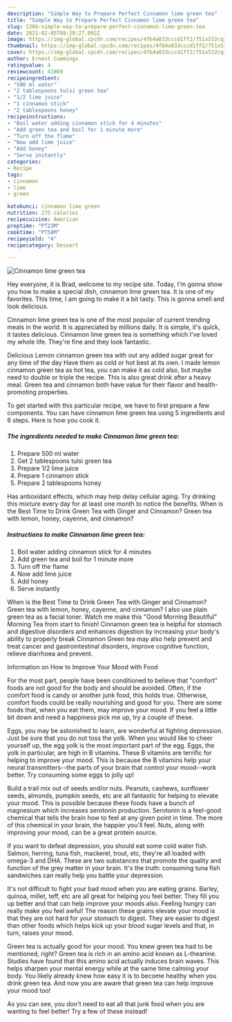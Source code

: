 ```yaml
---
description: "Simple Way to Prepare Perfect Cinnamon lime green tea"
title: "Simple Way to Prepare Perfect Cinnamon lime green tea"
slug: 1266-simple-way-to-prepare-perfect-cinnamon-lime-green-tea
date: 2021-02-05T08:29:27.092Z
image: https://img-global.cpcdn.com/recipes/4fb4a033cccd1ff2/751x532cq70/cinnamon-lime-green-tea-recipe-main-photo.jpg
thumbnail: https://img-global.cpcdn.com/recipes/4fb4a033cccd1ff2/751x532cq70/cinnamon-lime-green-tea-recipe-main-photo.jpg
cover: https://img-global.cpcdn.com/recipes/4fb4a033cccd1ff2/751x532cq70/cinnamon-lime-green-tea-recipe-main-photo.jpg
author: Ernest Cummings
ratingvalue: 4
reviewcount: 41869
recipeingredient:
- "500 ml water"
- "2 tablespoons tulsi green tea"
- "1/2 lime juice"
- "1 cinnamon stick"
- "2 tablespoons honey"
recipeinstructions:
- "Boil water adding cinnamon stick for 4 minutes"
- "Add green tea and boil for 1 minute more"
- "Turn off the flame"
- "Now add lime juice"
- "Add honey"
- "Serve instantly"
categories:
- Recipe
tags:
- cinnamon
- lime
- green

katakunci: cinnamon lime green 
nutrition: 275 calories
recipecuisine: American
preptime: "PT23M"
cooktime: "PT58M"
recipeyield: "4"
recipecategory: Dessert

---
```



![Cinnamon lime green tea](https://img-global.cpcdn.com/recipes/4fb4a033cccd1ff2/751x532cq70/cinnamon-lime-green-tea-recipe-main-photo.jpg)

Hey everyone, it is Brad, welcome to my recipe site. Today, I'm gonna show you how to make a special dish, cinnamon lime green tea. It is one of my favorites. This time, I am going to make it a bit tasty. This is gonna smell and look delicious.

Cinnamon lime green tea is one of the most popular of current trending meals in the world. It is appreciated by millions daily. It is simple, it's quick, it tastes delicious. Cinnamon lime green tea is something which I've loved my whole life. They're fine and they look fantastic.

Delicious Lemon cinnamon green tea with out any added sugar great for any time of the day Have them as cold or hot best at its own. I made lemon cinnamon green tea as hot tea, you can make it as cold also, but maybe need to double or triple the recipe. This is also great drink after a heavy meal. Green tea and cinnamon both have value for their flavor and health-promoting properties.


To get started with this particular recipe, we have to first prepare a few components. You can have cinnamon lime green tea using 5 ingredients and 6 steps. Here is how you cook it.

<!--inarticleads1-->

##### The ingredients needed to make Cinnamon lime green tea:

1. Prepare 500 ml water
1. Get 2 tablespoons tulsi green tea
1. Prepare 1/2 lime juice
1. Prepare 1 cinnamon stick
1. Prepare 2 tablespoons honey


Has antioxidant effects, which may help delay cellular aging. Try drinking this mixture every day for at least one month to notice the benefits. When is the Best Time to Drink Green Tea with Ginger and Cinnamon? Green tea with lemon, honey, cayenne, and cinnamon? 

<!--inarticleads2-->

##### Instructions to make Cinnamon lime green tea:

1. Boil water adding cinnamon stick for 4 minutes
1. Add green tea and boil for 1 minute more
1. Turn off the flame
1. Now add lime juice
1. Add honey
1. Serve instantly


When is the Best Time to Drink Green Tea with Ginger and Cinnamon? Green tea with lemon, honey, cayenne, and cinnamon? I also use plain green tea as a facial toner. Watch me make this &#34;Good Morning Beautiful&#34; Morning Tea from start to finish! Cinnamon green tea is helpful for stomach and digestive disorders and enhances digestion by increasing your body&#39;s ability to properly break Cinnamon Green tea may also help prevent and treat cancer and gastrointestinal disorders, improve cognitive function, relieve diarrhoea and prevent. 

Information on How to Improve Your Mood with Food


For the most part, people have been conditioned to believe that "comfort" foods are not good for the body and should be avoided. Often, if the comfort food is candy or another junk food, this holds true. Otherwise, comfort foods could be really nourishing and good for you. There are some foods that, when you eat them, may improve your mood. If you feel a little bit down and need a happiness pick me up, try a couple of these.

Eggs, you may be astonished to learn, are wonderful at fighting depression. Just be sure that you do not toss the yolk. When you would like to cheer yourself up, the egg yolk is the most important part of the egg. Eggs, the yolk in particular, are high in B vitamins. These B vitamins are terrific for helping to improve your mood. This is because the B vitamins help your neural transmitters--the parts of your brain that control your mood--work better. Try consuming some eggs to jolly up!

Build a trail mix out of seeds and/or nuts. Peanuts, cashews, sunflower seeds, almonds, pumpkin seeds, etc are all fantastic for helping to elevate your mood. This is possible because these foods have a bunch of magnesium which increases serotonin production. Serotonin is a feel-good chemical that tells the brain how to feel at any given point in time. The more of this chemical in your brain, the happier you'll feel. Nuts, along with improving your mood, can be a great protein source.

If you want to defeat depression, you should eat some cold water fish. Salmon, herring, tuna fish, mackerel, trout, etc, they're all loaded with omega-3 and DHA. These are two substances that promote the quality and function of the grey matter in your brain. It's the truth: consuming tuna fish sandwiches can really help you battle your depression. 

It's not difficult to fight your bad mood when you are eating grains. Barley, quinoa, millet, teff, etc are all great for helping you feel better. They fill you up better and that can help improve your moods also. Feeling hungry can really make you feel awful! The reason these grains elevate your mood is that they are not hard for your stomach to digest. They are easier to digest than other foods which helps kick up your blood sugar levels and that, in turn, raises your mood.

Green tea is actually good for your mood. You knew green tea had to be mentioned, right? Green tea is rich in an amino acid known as L-theanine. Studies have found that this amino acid actually induces brain waves. This helps sharpen your mental energy while at the same time calming your body. You likely already knew how easy it is to become healthy when you drink green tea. And now you are aware that green tea can help improve your mood too!

As you can see, you don't need to eat all that junk food when you are wanting to feel better! Try a few of these instead!

